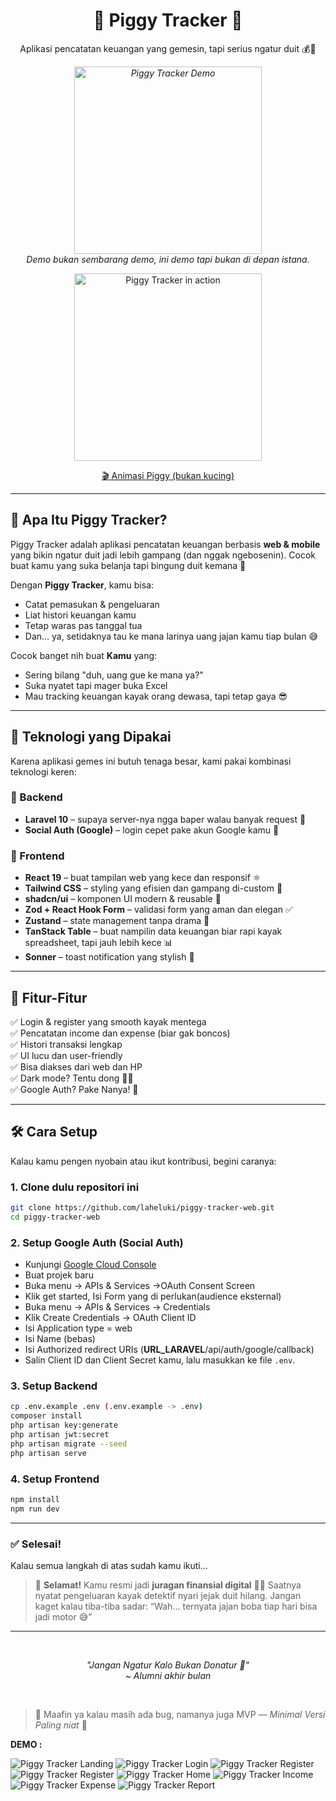 <h1 align="center">🐽 Piggy Tracker 🐽</h1>

<p align="center">Aplikasi pencatatan keuangan yang gemesin, tapi serius ngatur duit 💰📲</p>

<p align="center" style="font-style:italic;">
  <img src="./docs/demo.png" width="300" alt="Piggy Tracker Demo" /><br>
Demo bukan sembarang demo, ini demo tapi bukan di depan istana.
</p>

<p align="center">
  <img src="./docs/images/piggy.gif" width="300" alt="Piggy Tracker in action" />
</p>

<p align="center">
  <a href="https://lottiefiles.com/free-animation/piggy-bank-coins-out-7OAnZ6hKoA">
    🎬 Animasi Piggy (bukan kucing)
  </a>
</p>

---

## 🐷 Apa Itu Piggy Tracker?

Piggy Tracker adalah aplikasi pencatatan keuangan berbasis **web & mobile** yang bikin ngatur duit jadi lebih gampang (dan nggak ngebosenin). Cocok buat kamu yang suka belanja tapi bingung duit kemana 🤔

Dengan **Piggy Tracker**, kamu bisa:

-   Catat pemasukan & pengeluaran
-   Liat histori keuangan kamu
-   Tetap waras pas tanggal tua
-   Dan... ya, setidaknya tau ke mana larinya uang jajan kamu tiap bulan 😅

Cocok banget nih buat **Kamu** yang:

-   Sering bilang "duh, uang gue ke mana ya?"
-   Suka nyatet tapi mager buka Excel
-   Mau tracking keuangan kayak orang dewasa, tapi tetap gaya 😎

---

## 🚀 Teknologi yang Dipakai

Karena aplikasi gemes ini butuh tenaga besar, kami pakai kombinasi teknologi keren:

### 🧠 Backend

-   **Laravel 10** – supaya server-nya ngga baper walau banyak request 🧾
-   **Social Auth (Google)** – login cepet pake akun Google kamu 🚀

### 🎨 Frontend

-   **React 19** – buat tampilan web yang kece dan responsif ⚛️
-   **Tailwind CSS** – styling yang efisien dan gampang di-custom 🎨
-   **shadcn/ui** – komponen UI modern & reusable 🧩
-   **Zod + React Hook Form** – validasi form yang aman dan elegan ✅
-   **Zustand** – state management tanpa drama 🐻
-   **TanStack Table** – buat nampilin data keuangan biar rapi kayak spreadsheet, tapi jauh lebih kece 📊
-   **Sonner** – toast notification yang stylish 🔔

---

## 📱 Fitur-Fitur

✅ Login & register yang smooth kayak mentega <br>
✅ Pencatatan income dan expense (biar gak boncos) <br>
✅ Histori transaksi lengkap <br>
✅ UI lucu dan user-friendly <br>
✅ Bisa diakses dari web dan HP <br>
✅ Dark mode? Tentu dong 🌙✨ <br>
✅ Google Auth? Pake Nanya! 🥴

---

## 🛠️ Cara Setup

Kalau kamu pengen nyobain atau ikut kontribusi, begini caranya:

### 1. Clone dulu repositori ini

```bash
git clone https://github.com/laheluki/piggy-tracker-web.git
cd piggy-tracker-web
```

### 2. Setup Google Auth (Social Auth)

-   Kunjungi [Google Cloud Console](https://console.cloud.google.com)
-   Buat projek baru
-   Buka menu -> APIs & Services ->OAuth Consent Screen
-   Klik get started, Isi Form yang di perlukan(audience eksternal)
-   Buka menu -> APIs & Services -> Credentials
-   Klik Create Credentials -> OAuth Client ID
-   Isi Application type = web
-   Isi Name (bebas)
-   Isi Authorized redirect URIs (**URL_LARAVEL**/api/auth/google/callback)
-   Salin Client ID dan Client Secret kamu, lalu masukkan ke file `.env`.

### 3. Setup Backend

```bash
cp .env.example .env (.env.example -> .env)
composer install
php artisan key:generate
php artisan jwt:secret
php artisan migrate --seed
php artisan serve

```

### 4. Setup Frontend

```bash
npm install
npm run dev
```

---

### ✅ Selesai!

Kalau semua langkah di atas sudah kamu ikuti...

> 🐽 **Selamat!** Kamu resmi jadi **juragan finansial digital** 💼✨
> Saatnya nyatat pengeluaran kayak detektif nyari jejak duit hilang.
> Jangan kaget kalau tiba-tiba sadar: “Wah... ternyata jajan boba tiap hari bisa jadi motor 😅”

---

<br>

<p align="center" style="font-style:italic;">
"Jangan Ngatur Kalo Bukan Donatur 🥶"<br>
~ Alumni akhir bulan
</p>

<br>

> 💩 Maafin ya kalau masih ada bug, namanya juga MVP — _Minimal Versi Paling niat_ 💩

**DEMO :**

<img src="./docs/landing.png" alt="Piggy Tracker Landing" />
<img src="./docs/login.png" alt="Piggy Tracker Login" />
<img src="./docs/register.png" alt="Piggy Tracker Register" />
<img src="./docs/register.png" alt="Piggy Tracker Register" />
<img src="./docs/home.png" alt="Piggy Tracker Home" />
<img src="./docs/income.png" alt="Piggy Tracker Income" />
<img src="./docs/expense.png" alt="Piggy Tracker Expense" />
<img src="./docs/report.png" alt="Piggy Tracker Report" />
